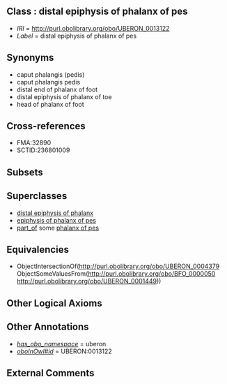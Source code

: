 
## Class : distal epiphysis of phalanx of pes

 * *IRI* = http://purl.obolibrary.org/obo/UBERON_0013122
 * *Label* = distal epiphysis of phalanx of pes

## Synonyms

 * caput phalangis (pedis)
 * caput phalangis pedis
 * distal end of phalanx of foot
 * distal epiphysis of phalanx of toe
 * head of phalanx of foot

## Cross-references

 * FMA:32890
 * SCTID:236801009

## Subsets


## Superclasses

 * [distal epiphysis of phalanx](../../UBERON/48/UBERON_0004448.md)
 * [epiphysis of phalanx of pes](../../UBERON/73/UBERON_0011973.md)
 * [part_of](../../BFO/50/BFO_0000050.md) some [phalanx of pes](../../UBERON/49/UBERON_0001449.md)

## Equivalencies

 * ObjectIntersectionOf(<http://purl.obolibrary.org/obo/UBERON_0004379> ObjectSomeValuesFrom(<http://purl.obolibrary.org/obo/BFO_0000050> <http://purl.obolibrary.org/obo/UBERON_0001449>))

## Other Logical Axioms


## Other Annotations

 * *[has_obo_namespace](../../ce/oboInOwl#hasOBONamespace.md)* = uberon
 * *[oboInOwl#id](../../id/oboInOwl#id.md)* = UBERON:0013122

## External Comments

